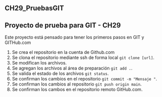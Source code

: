 ## CH29_PruebasGIT
## Proyecto de prueba para GIT - CH29
Este proyecto está pensado para tener los primeros pasos en GIT y GITHub.com
1. Se crea el repositorio en la cuenta de Github.com
2. Se clona el repositorio mediante ssh de forma local `git clone [url]`.
3. Se modifican los archivos.
4. Se agregan los archivos al área de preparación `git add .`.
5. Se valida el estado de los archivos `git status`.
5. Se confirman los cambios en el repositorio `git commit -m "Mensaje "`.
6. Se confirman los cambios al repositorio `git push origin main`.
7. Se confirman los cambos en el repositorio remoto GitHub.com.
